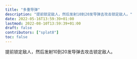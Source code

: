 ```yaml
---
title: "多重导弹"
description: "提前锁定敌人，然后发射10到20发导弹去攻击锁定敌人。"
date: 2022-05-16T13:59:39+01:00
lastmod: 2022-08-10T13:59:39+01:00
draft: false
contributors: ["splat8"]
toc: false
---
```


提前锁定敌人，然后发射10到20发导弹去攻击锁定敌人。